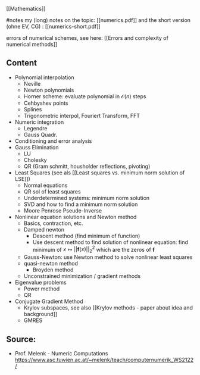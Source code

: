 [[Mathematics]]


#notes 
my (long) notes on the topic: [[numerics.pdf]]
and the short version (ohne EV, CG) : [[numerics-short.pdf]]

errors of numerical schemes, see here: [[Errors and complexity of numerical methods]]



## Content
- Polynomial interpolation
	- Neville
	- Newton polynomials
	- Horner scheme: evaluate polynomial in $\mathcal{O}(n)$ steps
	- Cehbyshev points
	- Splines
	- Trigonometric interpol, Fouriert Transform, FFT
- Numeric integration
	- Legendre
	- Gauss Quadr.
- Conditioning and error analysis
- Gauss Elimination
	- LU
	- Cholesky
	- QR (Gram schmitt, housholder reflections, pivoting)
- Least Squares (see als [[Least squares vs. minimum norm solution of LSE]])
	- Normal equations
	- QR sol of least squares
	- Underdetermined systems: minimum norm solution
	- SVD and how to find a minimum norm solution
	- Moore Penrose Pseude-Inverse
- Nonlinear equation solutions and Newton method
	- Basics, contraction, etc.
	- Damped newton
		- Descent method (find minimum of function)
		- Use descent method to find solution of nonlinear equation: find minimum of $x\mapsto||\boldsymbol{f}(x)||^2_2$  which are the zeros of $\boldsymbol{f}$ 
	- Gauss-Newton: use Newton method to solve nonlinear least squares 
	- quasi-newton method
		- Broyden method
	- Unconstrained minimization / gradient methods
- Eigenvalue problems
	- Power method
	- QR
- Conjugate Gradient Method
	- Krylov subspaces, see also [[Krylov methods - paper about idea and background]]
	- GMRES

## Source:
- Prof. Melenk - Numeric Computations https://www.asc.tuwien.ac.at/~melenk/teach/computernumerik_WS2122/